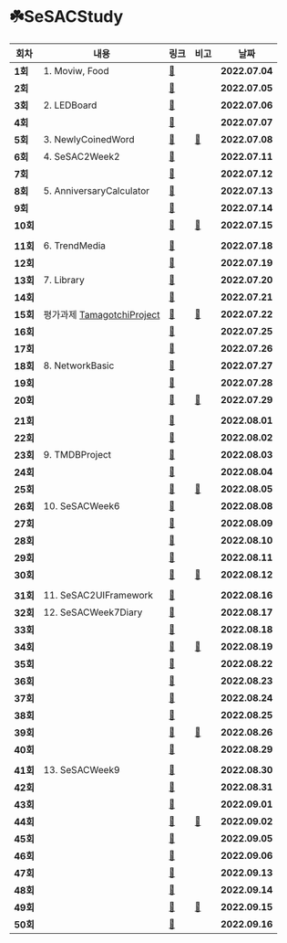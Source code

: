 # ☘️SeSACStudy

| 회차 | 내용 | 링크 | 비고 | 날짜 |
| --- | --- | --- | --- | --- |
| **1회** | 1. Moviw, Food | [📄](https://eun-dev.tistory.com/2) |  | **2022.07.04** |
| **2회** |  | [📄](https://eun-dev.tistory.com/3) |  | **2022.07.05** |
| **3회** | 2. LEDBoard | [📄](https://eun-dev.tistory.com/4) |  | **2022.07.06** |
| **4회** |  | [📄](https://eun-dev.tistory.com/5) |  | **2022.07.07** |
| **5회** | 3. NewlyCoinedWord | [📄](https://eun-dev.tistory.com/6) | [📄](https://eun-dev.tistory.com/7) | **2022.07.08** |
| **6회** | 4. SeSAC2Week2 | [📄](https://eun-dev.tistory.com/8) |  | **2022.07.11** |
| **7회** |  | [📄](https://eun-dev.tistory.com/9) |  | **2022.07.12** |
| **8회** | 5. AnniversaryCalculator  | [📄](https://eun-dev.tistory.com/10) |  | **2022.07.13** |
| **9회** |  | [📄](https://eun-dev.tistory.com/11) |  | **2022.07.14** |
| **10회** |  | [📄](https://eun-dev.tistory.com/12) | [📄](https://eun-dev.tistory.com/13) | **2022.07.15** |
|  |  |  |  |  |
| **11회** | 6. TrendMedia | [📄](https://eun-dev.tistory.com/14) |  | **2022.07.18** |
| **12회** |  | [📄](https://eun-dev.tistory.com/15) |  | **2022.07.19** |
| **13회** | 7. Library | [📄](https://eun-dev.tistory.com/16) |  | **2022.07.20** |
| **14회** |  | [📄](https://eun-dev.tistory.com/17) |  | **2022.07.21** |
| **15회** | 평가과제 [TamagotchiProject](https://github.com/EunJi01/TamagotchiProject) | [📄](https://eun-dev.tistory.com/18) | [📄](https://eun-dev.tistory.com/19) | **2022.07.22** |
| **16회** |  | [📄](https://eun-dev.tistory.com/20) |  | **2022.07.25** |
| **17회** |  | [📄](https://eun-dev.tistory.com/21) |  | **2022.07.26** |
| **18회** | 8. NetworkBasic | [📄](https://eun-dev.tistory.com/22) |  | **2022.07.27** |
| **19회** |  | [📄](https://eun-dev.tistory.com/23) |  | **2022.07.28** |
| **20회** |  | [📄](https://eun-dev.tistory.com/24) | [📄](https://eun-dev.tistory.com/25) | **2022.07.29** |
|  |  |  |  |  |
| **21회** |  | [📄](https://eun-dev.tistory.com/26) |  | **2022.08.01** |
| **22회** |  | [📄](https://eun-dev.tistory.com/27) |  | **2022.08.02** |
| **23회** | 9. TMDBProject | [📄](https://eun-dev.tistory.com/28) |  | **2022.08.03** |
| **24회** |  | [📄](https://eun-dev.tistory.com/29) |  | **2022.08.04** |
| **25회** |  | [📄](https://eun-dev.tistory.com/30) | [📄](https://eun-dev.tistory.com/31) | **2022.08.05** |
| **26회** | 10. SeSACWeek6 | [📄](https://eun-dev.tistory.com/32) |  | **2022.08.08** |
| **27회** |  | [📄](https://eun-dev.tistory.com/33) |  | **2022.08.09** |
| **28회** |  | [📄](https://eun-dev.tistory.com/34) |  | **2022.08.10** |
| **29회** |  | [📄](https://eun-dev.tistory.com/35) |  | **2022.08.11** |
| **30회** |  | [📄](https://eun-dev.tistory.com/36) | [📄](https://eun-dev.tistory.com/37) | **2022.08.12** |
|  |  |  |  |  |
| **31회** | 11. SeSAC2UIFramework | [📄](https://eun-dev.tistory.com/38) |  | **2022.08.16** |
| **32회** | 12. SeSACWeek7Diary | [📄](https://eun-dev.tistory.com/39) |  | **2022.08.17** |
| **33회** |  | [📄](https://eun-dev.tistory.com/40) |  | **2022.08.18** |
| **34회** |  | [📄](https://eun-dev.tistory.com/42) | [📄](https://eun-dev.tistory.com/43) | **2022.08.19** |
| **35회** |  | [📄](https://eun-dev.tistory.com/44) |  | **2022.08.22** |
| **36회** |  | [📄](https://eun-dev.tistory.com/45) |  | **2022.08.23** |
| **37회** |  | [📄](https://eun-dev.tistory.com/46) |  | **2022.08.24** |
| **38회** |  | [📄](https://eun-dev.tistory.com/47) |  | **2022.08.25** |
| **39회** |  | [📄](https://eun-dev.tistory.com/48) | [📄](https://eun-dev.tistory.com/49) | **2022.08.26** |
| **40회** |  | [📄](https://eun-dev.tistory.com/50) |  | **2022.08.29** |
|  |  |  |  |  |
| **41회** | 13. SeSACWeek9 | [📄](https://eun-dev.tistory.com/51) |  | **2022.08.30** |
| **42회** |  | [📄](https://eun-dev.tistory.com/52) |  | **2022.08.31** |
| **43회** |  | [📄](https://eun-dev.tistory.com/53) |  | **2022.09.01** |
| **44회** |  | [📄](https://eun-dev.tistory.com/54) | [📄](https://eun-dev.tistory.com/55) | **2022.09.02** |
| **45회** |  | [📄](https://eun-dev.tistory.com/56) |  | **2022.09.05** |
| **46회** |  | [📄](https://eun-dev.tistory.com/57) |  | **2022.09.06** |
| **47회** |  | [📄](https://eun-dev.tistory.com/58) |  | **2022.09.13** |
| **48회** |  | [📄](https://eun-dev.tistory.com/59) |  | **2022.09.14** |
| **49회** |  | [📄](https://eun-dev.tistory.com/60) | [📄](https://eun-dev.tistory.com/61) | **2022.09.15** |
| **50회** |  | [📄](https://eun-dev.tistory.com/62) |  | **2022.09.16** |

</br>
</br>
</br>

